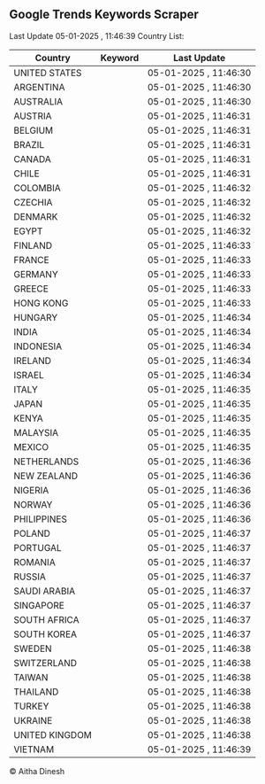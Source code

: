 
## Google Trends Keywords Scraper

Last Update 05-01-2025 , 11:46:39
Country List:

| Country | Keyword | Last Update |
| --- | --- | --- |
| UNITED STATES |  | 05-01-2025 , 11:46:30 |
| ARGENTINA |  | 05-01-2025 , 11:46:30 |
| AUSTRALIA |  | 05-01-2025 , 11:46:30 |
| AUSTRIA |  | 05-01-2025 , 11:46:31 |
| BELGIUM |  | 05-01-2025 , 11:46:31 |
| BRAZIL |  | 05-01-2025 , 11:46:31 |
| CANADA |  | 05-01-2025 , 11:46:31 |
| CHILE |  | 05-01-2025 , 11:46:31 |
| COLOMBIA |  | 05-01-2025 , 11:46:32 |
| CZECHIA |  | 05-01-2025 , 11:46:32 |
| DENMARK |  | 05-01-2025 , 11:46:32 |
| EGYPT |  | 05-01-2025 , 11:46:32 |
| FINLAND |  | 05-01-2025 , 11:46:33 |
| FRANCE |  | 05-01-2025 , 11:46:33 |
| GERMANY |  | 05-01-2025 , 11:46:33 |
| GREECE |  | 05-01-2025 , 11:46:33 |
| HONG KONG |  | 05-01-2025 , 11:46:33 |
| HUNGARY |  | 05-01-2025 , 11:46:34 |
| INDIA |  | 05-01-2025 , 11:46:34 |
| INDONESIA |  | 05-01-2025 , 11:46:34 |
| IRELAND |  | 05-01-2025 , 11:46:34 |
| ISRAEL |  | 05-01-2025 , 11:46:34 |
| ITALY |  | 05-01-2025 , 11:46:35 |
| JAPAN |  | 05-01-2025 , 11:46:35 |
| KENYA |  | 05-01-2025 , 11:46:35 |
| MALAYSIA |  | 05-01-2025 , 11:46:35 |
| MEXICO |  | 05-01-2025 , 11:46:35 |
| NETHERLANDS |  | 05-01-2025 , 11:46:36 |
| NEW ZEALAND |  | 05-01-2025 , 11:46:36 |
| NIGERIA |  | 05-01-2025 , 11:46:36 |
| NORWAY |  | 05-01-2025 , 11:46:36 |
| PHILIPPINES |  | 05-01-2025 , 11:46:36 |
| POLAND |  | 05-01-2025 , 11:46:37 |
| PORTUGAL |  | 05-01-2025 , 11:46:37 |
| ROMANIA |  | 05-01-2025 , 11:46:37 |
| RUSSIA |  | 05-01-2025 , 11:46:37 |
| SAUDI ARABIA |  | 05-01-2025 , 11:46:37 |
| SINGAPORE |  | 05-01-2025 , 11:46:37 |
| SOUTH AFRICA |  | 05-01-2025 , 11:46:37 |
| SOUTH KOREA |  | 05-01-2025 , 11:46:37 |
| SWEDEN |  | 05-01-2025 , 11:46:38 |
| SWITZERLAND |  | 05-01-2025 , 11:46:38 |
| TAIWAN |  | 05-01-2025 , 11:46:38 |
| THAILAND |  | 05-01-2025 , 11:46:38 |
| TURKEY |  | 05-01-2025 , 11:46:38 |
| UKRAINE |  | 05-01-2025 , 11:46:38 |
| UNITED KINGDOM |  | 05-01-2025 , 11:46:38 |
| VIETNAM |  | 05-01-2025 , 11:46:39 |

© Aitha Dinesh
